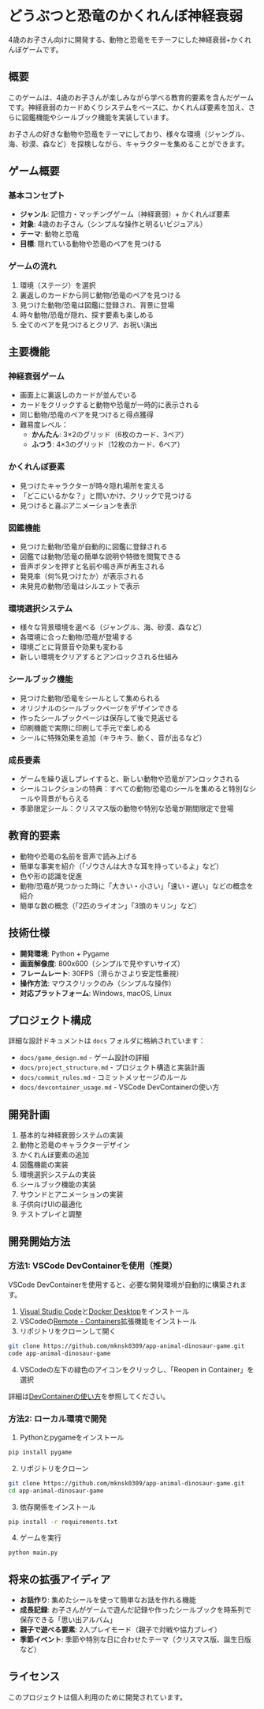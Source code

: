 # どうぶつと恐竜のかくれんぼ神経衰弱

4歳のお子さん向けに開発する、動物と恐竜をモチーフにした神経衰弱+かくれんぼゲームです。

## 概要

このゲームは、4歳のお子さんが楽しみながら学べる教育的要素を含んだゲームです。神経衰弱のカードめくりシステムをベースに、かくれんぼ要素を加え、さらに図鑑機能やシールブック機能を実装しています。

お子さんの好きな動物や恐竜をテーマにしており、様々な環境（ジャングル、海、砂漠、森など）を探検しながら、キャラクターを集めることができます。

## ゲーム概要

### 基本コンセプト
- **ジャンル**: 記憶力・マッチングゲーム（神経衰弱）+ かくれんぼ要素
- **対象**: 4歳のお子さん（シンプルな操作と明るいビジュアル）
- **テーマ**: 動物と恐竜
- **目標**: 隠れている動物や恐竜のペアを見つける

### ゲームの流れ
1. 環境（ステージ）を選択
2. 裏返しのカードから同じ動物/恐竜のペアを見つける
3. 見つけた動物/恐竜は図鑑に登録され、背景に登場
4. 時々動物/恐竜が隠れ、探す要素も楽しめる
5. 全てのペアを見つけるとクリア、お祝い演出

## 主要機能

### 神経衰弱ゲーム
- 画面上に裏返しのカードが並んでいる
- カードをクリックすると動物や恐竜が一時的に表示される
- 同じ動物/恐竜のペアを見つけると得点獲得
- 難易度レベル：
  - **かんたん**: 3×2のグリッド（6枚のカード、3ペア）
  - **ふつう**: 4×3のグリッド（12枚のカード、6ペア）

### かくれんぼ要素
- 見つけたキャラクターが時々隠れ場所を変える
- 「どこにいるかな？」と問いかけ、クリックで見つける
- 見つけると喜ぶアニメーションを表示

### 図鑑機能
- 見つけた動物/恐竜が自動的に図鑑に登録される
- 図鑑では動物/恐竜の簡単な説明や特徴を閲覧できる
- 音声ボタンを押すと名前や鳴き声が再生される
- 発見率（何%見つけたか）が表示される
- 未発見の動物/恐竜はシルエットで表示

### 環境選択システム
- 様々な背景環境を選べる（ジャングル、海、砂漠、森など）
- 各環境に合った動物/恐竜が登場する
- 環境ごとに背景音や効果も変わる
- 新しい環境をクリアするとアンロックされる仕組み

### シールブック機能
- 見つけた動物/恐竜をシールとして集められる
- オリジナルのシールブックページをデザインできる
- 作ったシールブックページは保存して後で見返せる
- 印刷機能で実際に印刷して手元で楽しめる
- シールに特殊効果を追加（キラキラ、動く、音が出るなど）

### 成長要素
- ゲームを繰り返しプレイすると、新しい動物や恐竜がアンロックされる
- シールコレクションの特典：すべての動物/恐竜のシールを集めると特別なシールや背景がもらえる
- 季節限定シール：クリスマス版の動物や特別な恐竜が期間限定で登場

## 教育的要素
- 動物や恐竜の名前を音声で読み上げる
- 簡単な事実を紹介（「ゾウさんは大きな耳を持っているよ」など）
- 色や形の認識を促進
- 動物/恐竜が見つかった時に「大きい・小さい」「速い・遅い」などの概念を紹介
- 簡単な数の概念（「2匹のライオン」「3頭のキリン」など）

## 技術仕様

- **開発環境**: Python + Pygame
- **画面解像度**: 800x600（シンプルで見やすいサイズ）
- **フレームレート**: 30FPS（滑らかさより安定性重視）
- **操作方法**: マウスクリックのみ（シンプルな操作）
- **対応プラットフォーム**: Windows, macOS, Linux

## プロジェクト構成

詳細な設計ドキュメントは `docs` フォルダに格納されています：

- `docs/game_design.md` - ゲーム設計の詳細
- `docs/project_structure.md` - プロジェクト構造と実装計画
- `docs/commit_rules.md` - コミットメッセージのルール
- `docs/devcontainer_usage.md` - VSCode DevContainerの使い方

## 開発計画
1. 基本的な神経衰弱システムの実装
2. 動物と恐竜のキャラクターデザイン
3. かくれんぼ要素の追加
4. 図鑑機能の実装
5. 環境選択システムの実装
6. シールブック機能の実装
7. サウンドとアニメーションの実装
8. 子供向けUIの最適化
9. テストプレイと調整

## 開発開始方法

### 方法1: VSCode DevContainerを使用（推奨）

VSCode DevContainerを使用すると、必要な開発環境が自動的に構築されます。

1. [Visual Studio Code](https://code.visualstudio.com/)と[Docker Desktop](https://www.docker.com/products/docker-desktop)をインストール
2. VSCodeの[Remote - Containers](https://marketplace.visualstudio.com/items?itemName=ms-vscode-remote.remote-containers)拡張機能をインストール
3. リポジトリをクローンして開く
```bash
git clone https://github.com/mknsk0309/app-animal-dinosaur-game.git
code app-animal-dinosaur-game
```
4. VSCodeの左下の緑色のアイコンをクリックし、「Reopen in Container」を選択

詳細は[DevContainerの使い方](docs/devcontainer_usage.md)を参照してください。

### 方法2: ローカル環境で開発

1. Pythonとpygameをインストール
```bash
pip install pygame
```

2. リポジトリをクローン
```bash
git clone https://github.com/mknsk0309/app-animal-dinosaur-game.git
cd app-animal-dinosaur-game
```

3. 依存関係をインストール
```bash
pip install -r requirements.txt
```

4. ゲームを実行
```bash
python main.py
```

## 将来の拡張アイディア
- **お話作り**: 集めたシールを使って簡単なお話を作れる機能
- **成長記録**: お子さんがゲームで遊んだ記録や作ったシールブックを時系列で保存できる「思い出アルバム」
- **親子で遊べる要素**: 2人プレイモード（親子で対戦や協力プレイ）
- **季節イベント**: 季節や特別な日に合わせたテーマ（クリスマス版、誕生日版など）

## ライセンス

このプロジェクトは個人利用のために開発されています。
